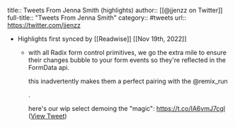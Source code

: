title:: Tweets From Jenna Smith (highlights)
author:: [[@jjenzz on Twitter]]
full-title:: "Tweets From Jenna Smith"
category:: #tweets
url:: https://twitter.com/jjenzz

- Highlights first synced by [[Readwise]] [[Nov 19th, 2022]]
	- with all Radix form control primitives, we go the extra mile to ensure their changes bubble to your form events so they're reflected in the FormData api. 
	  
	  this inadvertently makes them a perfect pairing with the @remix_run <Form />.
	  
	  here's our wip select demoing the "magic": https://t.co/IA6vmJ7cgl ([View Tweet](https://twitter.com/jjenzz/status/1493950903166111747))